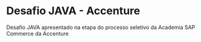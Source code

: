 # Desafio JAVA - Accenture
Desafio JAVA apresentado na etapa do processo seletivo da Academia SAP Commerce da Accenture